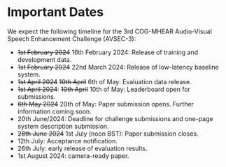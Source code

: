 # Important Dates

We expect the following timeline for the 3rd COG-MHEAR Audio-Visual Speech Enhancement Challenge (AVSEC-3):

- ~~1st February 2024~~ 16th February 2024: Release of training and development data. 
- ~~1st February 2024~~ 22nd March 2024: Release of low-latency baseline system. 
- ~~1st April 2024~~ ~~10th April~~ 6th of May: Evaluation data release. 
- ~~1st April 2024~~: ~~10th April~~ 10th of May: Leaderboard open for submissions. 
- ~~6th May 2024~~ 20th of May: Paper submission opens. Further information coming soon. 
- 20th June/2024: Deadline for challenge submissions and one-page system description submission.
- ~~28th June 2024~~ 1st July (noon BST): Paper submission closes. 
- 12th July: Acceptance notification. 
- 26th July: early release of evaluation results.
- 1st August 2024: camera-ready paper. 

